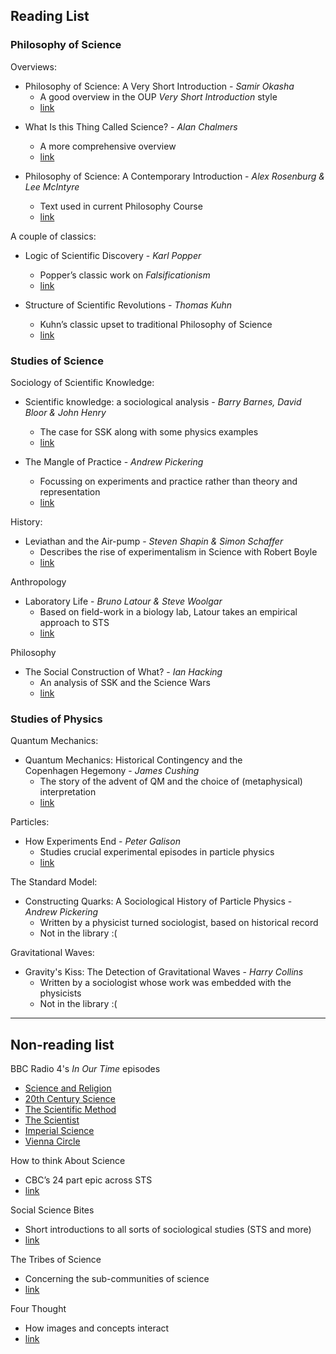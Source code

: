 ## Reading List

### Philosophy of Science

Overviews:
* Philosophy of Science: A Very Short Introduction - _Samir Okasha_
    * A good overview in the OUP _Very Short Introduction_ style
    * [link](https://tinyurl.com/yb24gol6)

- What Is this Thing Called Science? - _Alan Chalmers_
  - A more comprehensive overview
  - [link](https://tinyurl.com/yb6qfd2b)

- Philosophy of Science: A Contemporary Introduction - _Alex Rosenburg & Lee McIntyre_
  - Text used in current Philosophy Course
  - [link](https://tinyurl.com/y9caxtss)

A couple of classics:
- Logic of Scientific Discovery - _Karl Popper_
  - Popper’s classic work on _Falsificationism_
  - [link](https://tinyurl.com/ycxxjdmz)

- Structure of Scientific Revolutions - _Thomas Kuhn_
  - Kuhn’s classic upset to traditional Philosophy of Science
  - [link](https://tinyurl.com/yah8jeb5)

### Studies of Science

Sociology of Scientific Knowledge:
- Scientific knowledge: a sociological analysis - _Barry Barnes, David Bloor & John Henry_
  - The case for SSK along with some physics examples
  - [link](https://tinyurl.com/ya8ov7dn)

- The Mangle of Practice - _Andrew Pickering_
  - Focussing on experiments and practice rather than theory and representation
  - [link](https://tinyurl.com/ycc4rhln)

History:
- Leviathan and the Air-pump - _Steven Shapin & Simon Schaffer_
  - Describes the rise of experimentalism in Science with Robert Boyle
  - [link](https://tinyurl.com/ycpyopdg)

Anthropology
- Laboratory Life - _Bruno Latour & Steve Woolgar_
  - Based on field-work in a biology lab, Latour takes an empirical approach to STS
  - [link](https://tinyurl.com/y77gvw8f)
 
Philosophy
- The Social Construction of What? - _Ian Hacking_
  - An analysis of SSK and the Science Wars
  - [link](https://tinyurl.com/y83qm84d)

### Studies of Physics

Quantum Mechanics:
- Quantum Mechanics: Historical Contingency and the Copenhagen Hegemony - _James Cushing_
  - The story of the advent of QM and the choice of (metaphysical) interpretation
  - [link](https://tinyurl.com/yafop3kj)

Particles:
- How Experiments End - _Peter Galison_
  - Studies crucial experimental episodes in particle physics
  - [link](https://tinyurl.com/y86gky5s)

The Standard Model:
- Constructing Quarks: A Sociological History of Particle Physics - _Andrew Pickering_
  - Written by a physicist turned sociologist, based on historical record
  - Not in the library :(

Gravitational Waves:
- Gravity's Kiss: The Detection of Gravitational Waves - _Harry Collins_
  - Written by a sociologist whose work was embedded with the physicists
  - Not in the library :(


---

## Non-reading list

BBC Radio 4's _In Our Time_ episodes
 - [Science and Religion](https://www.bbc.co.uk/programmes/p005479y)
 - [20th Century Science](https://www.bbc.co.uk/programmes/p005457h)
 - [The Scientific Method](https://www.bbc.co.uk/programmes/b01b1ljm)
 - [The Scientist](https://www.bbc.co.uk/programmes/p00548jq)
 - [Imperial Science](https://www.bbc.co.uk/programmes/p00547b5)
 - [Vienna Circle](https://www.bbc.co.uk/programmes/b00lbsj3)

How to think About Science
 - CBC’s 24 part epic across STS
 - [link](https://www.cbc.ca/radio/ideas/how-to-think-about-science-part-1-24-1.2953274)

Social Science Bites
 - Short introductions to all sorts of sociological studies (STS and more)
 - [link](https://player.fm/series/social-science-bites)

The Tribes of Science
 - Concerning the sub-communities of science
 - [link](https://www.bbc.co.uk/programmes/b012xns9/episodes/player)

Four Thought
 - How images and concepts interact
 - [link](https://www.bbc.co.uk/programmes/b0b89nq2)












